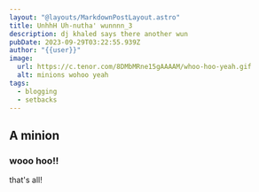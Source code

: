 ```yaml
---
layout: "@layouts/MarkdownPostLayout.astro"
title: UnhhH Uh-nutha' wunnnn_3
description: dj khaled says there another wun
pubDate: 2023-09-29T03:22:55.939Z
author: "{{user}}"
image:
  url: https://c.tenor.com/8DMbMRne15gAAAAM/whoo-hoo-yeah.gif
  alt: minions wohoo yeah
tags:
  - blogging
  - setbacks
---
```

## A minion
### wooo hoo!!
that's all!
